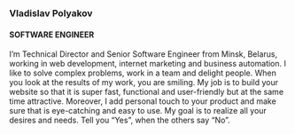 ### Vladislav Polyakov
#### SOFTWARE ENGINEER

I’m Technical Director and Senior Software Engineer from Minsk, Belarus, working in web development, internet marketing and business automation. I like to solve complex problems, work in a team and delight people. When you look at the results of my work, you are smiling. My job is to build your website so that it is super fast, functional and user-friendly but at the same time attractive. Moreover, I add personal touch to your product and make sure that is eye-catching and easy to use. My goal is to realize all your desires and needs. Tell you “Yes”, when the others say “No”.
